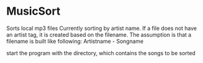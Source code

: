# MusicSort
Sorts local mp3 files 
Currently sorting by artist name.
If a file does not have an artist tag, it is created based on the filename. The assumption is that a filename is built like following:
Artistname - Songname 

start the program with the directory, which contains the songs to be sorted
